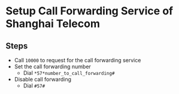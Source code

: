 # Setup Call Forwarding Service of Shanghai Telecom

## Steps
* Call `10000` to request for the call forwarding service
* Set the call forwarding number
  * Dial `*57*number_to_call_forwarding#`
* Disable call forwarding
  * Dial `#57#`

